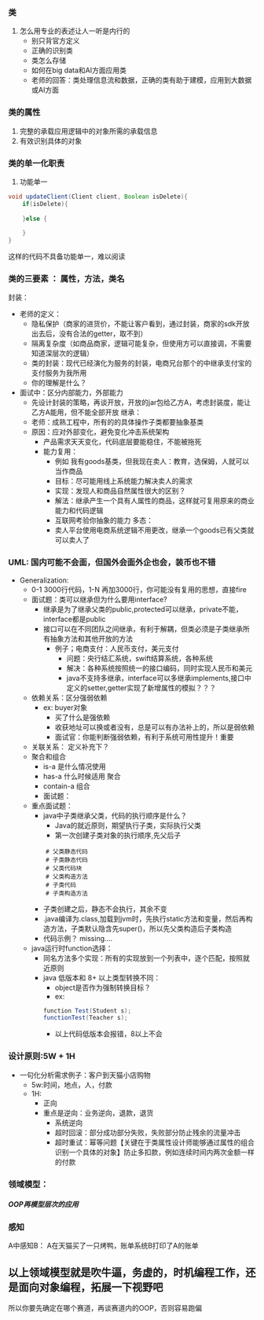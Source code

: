 ### 类
1. 怎么用专业的表述让人一听是内行的
    - 别只背官方定义
    - 正确的识别类
    - 类怎么存储
    - 如何在big data和AI方面应用类
    - 老师的回答：类处理信息流和数据，正确的类有助于建模，应用到大数据或AI方面

### 类的属性
1. 完整的承载应用逻辑中的对象所需的承载信息
2. 有效识别具体的对象

### 类的单一化职责
1. 功能单一
```java
void updateClient(Client client, Boolean isDelete){
    if(isDelete){
        
    }else {
        
    }
}
```
这样的代码不具备功能单一，难以阅读

### 类的三要素 ： 属性，方法，类名
封装：
- 老师的定义：
  - 隐私保护（商家的进货价，不能让客户看到，通过封装，商家的sdk开放出去后，没有合法的getter，取不到）
  - 隔离复杂度（如商品商家，逻辑可能复杂，但使用方可以直接调，不需要知道深层次的逻辑）
  - 类的封装：现代已经演化为服务的封装，电商兄台那个的中继承支付宝的支付服务为我所用
  - 你的理解是什么？
- 面试中：区分内部能力，外部能力
  - 先设计封装的策略，再谈开放，开放的jar包给乙方A，考虑封装度，能让乙方A能用，但不能全部开放
继承：
  - 老师：成熟工程中，所有的的具体操作子类都要抽象基类
  - 原因：应对外部变化，避免变化冲击系统架构
    - 产品需求天天变化，代码底层要能稳住，不能被拖死
    - 能力复用：
      - 例如 我有goods基类，但我现在卖人：教育，选保姆，人就可以当作商品
      - 目标：尽可能用线上系统能力解决卖人的需求
      - 实现：发现人和商品自然属性很大的区别？
      - 解法：继承产生一个具有人属性的商品，这样就可复用原来的商业能力和代码逻辑
      - 互联网考验你抽象的能力
多态：
      - 卖人平台使用电商系统逻辑不用更改，继承一个goods已有父类就可以卖人了

### UML: 国内可能不会面，但国外会面外企也会，装币也不错
- Generalization:
  - 0-1 3000行代码，1-N 再加3000行，你可能没有复用的思想，直接fire
  - 面试题：类可以继承但为什么要用interface?
    - 继承是为了继承父类的public,protected可以继承，private不能， interface都是public
    - 接口可以在不同团队之间继承，有利于解耦，但类必须是子类继承所有抽象方法和其他开放的方法
      - 例子；电商支付：人民币支付，美元支付
        - 问题：央行结汇系统，swift结算系统，各种系统
        - 解决：各种系统按照统一的接口编码，同时实现人民币和美元
        - java不支持多继承，interface可以多继承implements,接口中定义的setter,getter实现了新增属性的模拟？？？
  - 依赖关系：区分强弱依赖
    - ex: buyer对象
      - 买了什么是强依赖
      - 收获地址可以换或者没有，总是可以有办法补上的，所以是弱依赖
      - 面试官：你能判断强弱依赖，有利于系统可用性提升！重要
  - 关联关系： 定义补充下？
  - 聚合和组合
    - is-a 是什么情况使用
    - has-a 什么时候适用 聚合
    - contain-a 组合
    - 面试题：
  - 重点面试题：
    - java中子类继承父类，代码的执行顺序是什么？
      - Java的就近原则，期望执行子类，实际执行父类
      - 第一次创建子类对象的执行顺序,先父后子
    ```shell
        # 父类静态代码
        # 子类静态代码
        # 父类代码块
        # 父类构造方法
        # 子类代码
        # 子类构造方法
    ```
      - 子类创建之后，静态不会执行，其余不变
      - .java编译为.class,加载到jvm时，先执行static方法和变量，然后再构造方法，子类默认隐含先super()，所以先父类构造后子类构造
      - 代码示例？ missing....
  - java运行时function选择：
    - 同名方法多个实现：所有的实现放到一个列表中，逐个匹配，按照就近原则
    - java 低版本和 8+ 以上类型转换不同：
      - object是否作为强制转换目标？
      - ex: 
      ```java
      function Test(Student s);
      functionTest(Teacher s);
      ```
      - 以上代码低版本会报错，8以上不会

### 设计原则:5W + 1H
- 一句化分析需求例子：客户到天猫小店购物
  - 5w:时间，地点，人，付款
  - 1H:
    - 正向
    - 重点是逆向：业务逆向，退款，退货
      - 系统逆向
      - 超时回滚：部分成功部分失败，失败部分防止残余的流量冲击
      - 超时重试：幂等问题【关键在于类属性设计师能够通过属性的组合识别一个具体的对象】防止多扣款，例如连续时间内两次金额一样的付款

### 领域模型：
##### OOP再模型层次的应用

### 感知
A中感知B： A在天猫买了一只烤鸭，账单系统B打印了A的账单


## 以上领域模型就是吹牛逼，务虚的，时机编程工作，还是面向对象编程，拓展一下视野吧
所以你要先确定在哪个赛道，再谈赛道内的OOP，否则容易跑偏